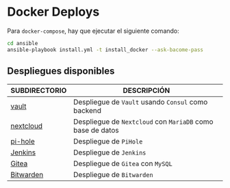 # Docker Deploys

Para `docker-compose`, hay que ejecutar el siguiente comando:

```bash
cd ansible
ansible-playbook install.yml -t install_docker --ask-bacome-pass
```

## Despliegues disponibles

| **SUBDIRECTORIO** | **DESCRIPCIÓN** |
|-------------------|-----------------|
| [vault](docker_deploys/vault) | Despliegue de `Vault` usando `Consul` como backend |
| [nextcloud](docker_deploys/nextcloud) | Despliegue de `Nextcloud` con `MariaDB` como base de datos |
| [pi-hole](docker_deploys/pihole) | Despliegue de `PiHole` |
| [Jenkins](docker_deploys/jenkins) | Despliegue de `Jenkins` |
| [Gitea](docker_deploys/gitea) | Despliegue de `Gitea` con `MySQL` |
| [Bitwarden](docker_deploys/bitwarden) | Despliegue de `Bitwarden` |
